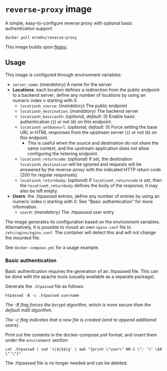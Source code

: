 `reverse-proxy` image
=====================

A simple, easy-to-configure reverse proxy with optional basic authentication support.

```
docker pull mrnehu/reverse-proxy
```

This image builds upon [Nginx](https://hub.docker.com/_/nginx).

## Usage

This image is configured through environment variables:

-	`server_name`: (_mandatory_) A name for the server
-	**Locations**: each location defines a redirection from the public endpoint to a backend server; define any number of locations by using an numeric index _n_ starting with 0.
	-	`location`_n_`_source`: (_mandatory_) The public endpoint
	-	`location`_n_`_destination`: (_mandatory_) The backend server
	-	`location`_n_`_basicauth`: (_optional, default: 0_) Enable basic authentication (`1`) or not (`0`) on this endpoint.
	-	`location`_n_`_setbaseurl`: (_optional, default: 0_) Force setting the base URL in HTML responses from the upstream server (`1`) or not (`0`) on this endpoint.
		-	This is useful when the source and destination do not share the same context, and the upstream application does not allow configuring the listening endpoint.
	-	`location`_n_`_returncode`: (_optional_) If set, the destination `location`_n_`_destination` will be ignored and requests will be answered by the reverse-proxy with the indicated HTTP return code (200 for regular responses).
	-	`location`_n_`_returnbody`: (_optional_) If `location`_n_`_returncode` is set, then the `location`_n_`_returnbody` defines the body of the response; it may also be left empty.
-	**Users**: the .htpasswd entries; define any number of entries by using an numeric index _n_ starting with 0. See "Basic authentication" for more information.
	-	`user`_n_: (_mandatory_) The .htpasswd user entry

The image generates its configuration based on the environment variables. Alternatively, it is possible to mount an own `nginx.conf` file to `/etc/nginx/nginx.conf`. The container will detect this and will not change the mounted file.

See `docker-compose.yml` for a usage example.

### Basic authentication

Basic authentication requires the generation of an .htpasswd file. This can be done with the apache tools (usually available as a separate package).

Generate the `.htpasswd` file as follows:
```
htpasswd -B -c .htpasswd username
```
_The -B flag forces the bcrypt algorithm, which is more secure than the default md5 algorithm._

_The -c flag indicates that a new file is created (omit to append additional users)._


Print out the contents in the docker-compose.yml format, and insert them under the `environment` section:
```
cat .htpasswd | sed 's|$|$$|g' | awk "{print \"user\" NR-1 \": '\" \$0 \"'\"}"
```

The .htpasswd file is no longer needed and can be deleted.